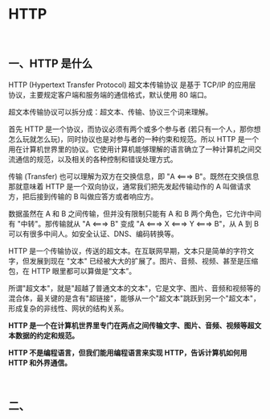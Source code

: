 
# HTTP

<br>

## 一、HTTP 是什么

HTTP (Hypertext Transfer Protocol) 超文本传输协议 是基于 TCP/IP 的应用层协议，主要规定客户端和服务端的通信格式，默认使用 80 端口。

超文本传输协议可以拆分成：超文本、传输、协议三个词来理解。

首先 HTTP 是一个协议，而协议必须有两个或多个参与者 (若只有一个人，那你想怎么玩就怎么玩)，同时协议也是对参与者的一种约束和规范。所以 HTTP 是一个用在计算机世界里的协议。它使用计算机能够理解的语言确立了一种计算机之间交流通信的规范，以及相关的各种控制和错误处理方式。

传输 (Transfer) 也可以理解为双方在交换信息，即 "A <===> B"。既然在交换信息那就意味着 HTTP 是一个双向协议，通常我们把先发起传输动作的 A 叫做请求方，把后接到传输的 B 叫做应答方或者响应方。

数据虽然在 A 和 B 之间传输，但并没有限制只能有 A 和 B 两个角色，它允许中间有 "中转"。那传输就从 "A <===> B" 变成 "A <===> X <===> Y <===> B"，从 A 到 B 可以有很多中间人。如安全认证、DNS、编码转换等。

HTTP 是一个传输协议，传送的超文本。在互联网早期，文本只是简单的字符文字，但发展到现在 "文本" 已经被大大的扩展了。图片、音频、视频、甚至是压缩包，在 HTTP 眼里都可以算做是“文本”。

所谓"超文本"，就是"超越了普通文本的文本"，它是文字、图片、音频和视频等的混合体，最关键的是含有"超链接"，能够从一个"超文本"跳跃到另一个"超文本"，形成复杂的非线性、网状的结构关系。

**HTTP 是一个在计算机世界里专门在两点之间传输文字、图片、音频、视频等超文本数据的约定和规范。**

**HTTP 不是编程语言，但我们能用编程语言来实现 HTTP，告诉计算机如何用 HTTP 和外界通信。**


<br>

## 二、

<br>


<br>

<br>


<br>


<br>


<br>